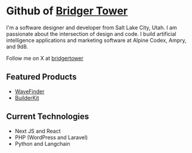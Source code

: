 # Github of [Bridger Tower](https://bridger.to)

I'm a software designer and developer from Salt Lake City, Utah. I am passionate about the intersection of design and code. I build artificial intelligence applications and marketing software at Alpine Codex, Ampry, and 9d8. 

Follow me on X at [bridgertower](https://x.com/bridgertower)

## Featured Products 

- [WaveFinder](https://wavefinder.io)
- [BuilderKit](https://builderkit.io)

## Current Technologies 

- Next JS and React
- PHP (WordPress and Laravel) 
- Python and Langchain
